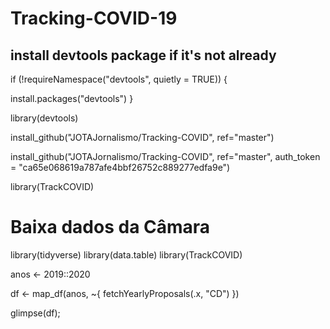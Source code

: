 # Tracking-COVID-19


## install devtools package if it's not already
if (!requireNamespace("devtools", quietly = TRUE)) {
	
  install.packages("devtools")
}

library(devtools)


install_github("JOTAJornalismo/Tracking-COVID", ref="master")

install_github("JOTAJornalismo/Tracking-COVID", ref="master", auth_token = "ca65e068619a787afe4bbf26752c889277edfa9e")

library(TrackCOVID)




# Baixa dados da Câmara
library(tidyverse)
library(data.table)
library(TrackCOVID)


anos <- 2019::2020


df <- map_df(anos, ~{
                           fetchYearlyProposals(.x, "CD")
                           })

glimpse(df);
